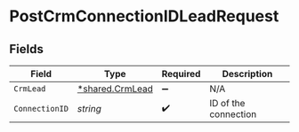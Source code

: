 # PostCrmConnectionIDLeadRequest


## Fields

| Field                                             | Type                                              | Required                                          | Description                                       |
| ------------------------------------------------- | ------------------------------------------------- | ------------------------------------------------- | ------------------------------------------------- |
| `CrmLead`                                         | [*shared.CrmLead](../../models/shared/crmlead.md) | :heavy_minus_sign:                                | N/A                                               |
| `ConnectionID`                                    | *string*                                          | :heavy_check_mark:                                | ID of the connection                              |